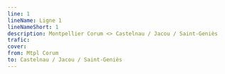 ```yaml
---
line: 1
lineName: Ligne 1
lineNameShort: 1
description: Montpellier Corum <> Castelnau / Jacou / Saint-Geniès
trafic: 
cover: 
from: Mtpl Corum
to: Castelnau / Jacou / Saint-Geniès
---
```

<!---
## Les tronçons (du Nord au Sud)

### Juvignac
Voie verte ouverte le ?

### Castelnau-le-lez
Cette passerelle est en cours de construction.

#### *Concertation*
---!>